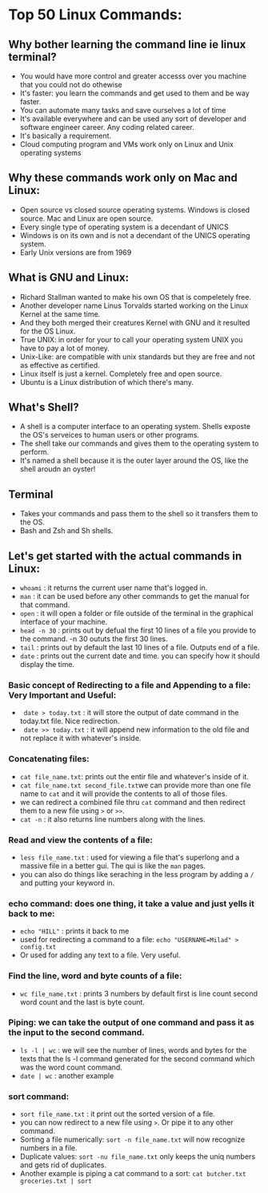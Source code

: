 # Top 50 Linux Commands:


## Why bother learning the command line ie linux terminal?
- You would have more control and greater accesss over you machine that you could not do othewise
- It's faster: you learn the commands and get used to them and be way faster.
- You can automate many tasks and save ourselves a lot of time
- It's available everywhere and can be used any sort of developer and software engineer career. Any coding related career.
- It's basically a requirement.
- Cloud computing program and VMs work only on Linux and Unix operating systems


## Why these commands work only on Mac and Linux:
- Open source vs closed source operating systems. Windows is closed source. Mac and Linux are open source.
- Every single type of operating system is a decendant of UNICS
- Windows is on its own and is not a decendant of the UNICS operating system.
- Early Unix versions are from 1969

## What is GNU and Linux:
- Richard Stallman wanted to make his own OS that is compeletely free.
- Another developer name Linus Torvalds started working on the Linux Kernel at the same time.
- And they both merged their creatures Kernel with GNU and it resulted for the OS Linux.
- True UNIX: in order for your to call your operating system UNIX you have to pay a lot of money.
- Unix-Like: are compatible with unix standards but they are free and not as effective as certified.
- Linux itself is just a kernel. Completely free and open source.
- Ubuntu is a Linux distribution of which there's many. 

## What's Shell?
- A shell is a computer interface to an operating system. Shells exposte the OS's serveices to human users or other programs.
- The shell take our commands and gives them to the operating system to perform.
- It's named a shell because it is the outer layer around the OS, like the shell aroudn an oyster!


## Terminal
- Takes your commands and pass them to the shell so it transfers them to the OS.
- Bash and Zsh and Sh shells.


## Let's get started with the actual commands in Linux:

- ```whoami``` : it returns the current user name that's logged in.
- ```man``` : it can be used before any other commands to get the manual for that command.
- ```open``` : it will open a folder or file outside of the terminal in the graphical interface of your machine.
- ```head -n 30``` : prints out by defual the first 10 lines of a file you provide to the command. -n 30 oututs the first 30 lines.
- ```tail``` : prints out by default the last 10 lines of a file. Outputs end of a file.
- ```date``` : prints out the current date and time. you can specify how it should display the time. 

### Basic concept of Redirecting to a file and Appending to a file: Very Important and Useful:
- ``` date > today.txt``` : it will store the output of date command in the today.txt file. Nice redirection.
- ``` date >> today.txt``` : it will append new information to the old file and not replace it with whatever's inside.

### Concatenating files:
- ```cat file_name.txt```: prints out the entir file and whatever's inside of it.
- ```cat file_name.txt second_file.txt```we can provide more than one file name to ```cat``` and it will provide the contents to all of those files.
- we can redirect a combined file thru ```cat``` command and then redirect them to a new file using ```>``` or ```>>```.
- ```cat -n``` : it also returns line numbers along with the lines.

### Read and view the contents of a file:
- ```less file_name.txt``` : used for viewing a file that's superlong and a massive file in a better gui. The qui is like the ```man``` pages.
- you can also do things like seraching in the less program by adding a ```/``` and putting your keyword in.

### echo command: does one thing, it take a value and just yells it back to me:
- ```echo "HILL"``` : prints it back to me
- used for redirecting a command to a file: ```echo "USERNAME=Milad" > config.txt```
- Or used for adding any text to a file. Very useful.

### Find the line, word and byte counts of a file:
- ```wc file_name.txt``` : prints 3 numbers by default first is line count second word count and the last is byte count.

### Piping: we can take the output of one command and pass it as the input to the second command.
- ``` ls -l | wc ``` : we will see the number of lines, words and bytes for the texts that the ls -l command generated for the second command which was the word count command.
- ``` date | wc ``` : another example

### sort command:
- ```sort file_name.txt``` : it print out the sorted version of a file.
- you can now redirect to a new file using ```>```. Or pipe it to any other command.
- Sorting a file numerically: ```sort -n file_name.txt``` will now recognize numbers in a file.
- Duplicate values: ```sort -nu file_name.txt``` only keeps the uniq numbers and gets rid of duplicates.
- Another example is piping a cat command to a sort: ```cat butcher.txt groceries.txt | sort```